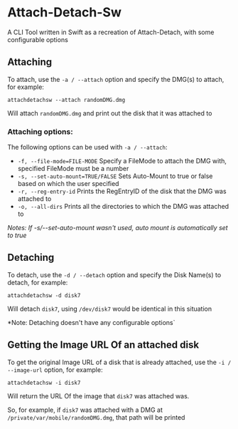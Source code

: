 # Attach-Detach-Sw
A CLI Tool written in Swift as a recreation of Attach-Detach, with some configurable options


## Attaching 
To attach, use the `-a / --attach` option and specify the DMG(s) to attach, for example:
```
attachdetachsw --attach randomDMG.dmg
```
Will attach `randomDMG.dmg` and print out the disk that it was attached to 

### Attaching options:
The following options can be used with `-a / --attach`:

- `-f, --file-mode=FILE-MODE`        Specify a FileMode to attach the DMG with, specified FileMode must be a number
- `-s, --set-auto-mount=TRUE/FALSE`  Sets Auto-Mount to true or false based on which the user specified
- `-r, --reg-entry-id`               Prints the RegEntryID of the disk that the DMG was attached to
- `-o, --all-dirs`                   Prints all the directories to which the DMG was attached to

*Notes: If -s/--set-auto-mount wasn't used, auto mount is automatically set to true*

## Detaching
To detach, use the `-d / --detach` option and specify the Disk Name(s) to detach, for example:
```
attachdetachsw -d disk7
```
Will detach `disk7`, using `/dev/disk7` would be identical in this situation

*Note: Detaching doesn't have any configurable options`

## Getting the Image URL Of an attached disk
To get the original Image URL of a disk that is already attached, use the `-i / --image-url` option, for example:
```
attachdetachsw -i disk7
```
Will return the URL Of the image that `disk7` was attached was.

So, for example, if `disk7` was attached with a DMG at `/private/var/mobile/randomDMG.dmg`, that path will be printed 
